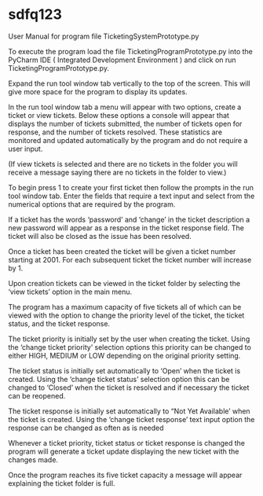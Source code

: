 # sdfq123
User Manual for program file TicketingSystemPrototype.py

To execute the program load the file TicketingProgramPrototype.py into the PyCharm IDE ( Integrated Development Environment ) and click on run TicketingProgramPrototype.py.

Expand the run tool window tab vertically to the top of the screen. This will give more space for the program to display its updates.

In the run tool window tab a menu will appear with two options, create a ticket or view tickets. Below these options a console will appear that displays the number of tickets submitted, the number of tickets open for response, and the number of tickets resolved. These statistics are monitored and updated automatically by the program and do not require a user input.

(If view tickets is selected and there are no tickets in the folder you will receive a message saying there are no tickets in the folder to view.)

To begin press 1 to create your first ticket then follow the prompts in the run tool window tab. Enter the fields that require a text input and select from the numerical options that are required by the program.

If a ticket has the words ‘password’ and ‘change’ in the ticket description a new password will appear as a response in the ticket response field. The ticket will also be closed as the issue has been resolved.

Once a ticket has been created the ticket will be given a ticket number starting at 2001. For each subsequent ticket the ticket number will increase by 1.

Upon creation tickets can be viewed in the ticket folder by selecting the ‘view tickets’ option in the main menu.

The program has a maximum capacity of five tickets all of which can be viewed with the option to change the priority level of the ticket, the ticket status, and the ticket response.

The ticket priority is initially set by the user when creating the ticket. Using the ‘change ticket priority’ selection options this priority can be changed to either HIGH, MEDIUM or LOW depending on the original priority setting.

The ticket status is initially set automatically to ‘Open’ when the ticket is created. Using the ‘change ticket status’ selection option this can be changed to ‘Closed’ when the ticket is resolved and if necessary the ticket can be reopened.

The ticket response is initially set automatically to “Not Yet Available’ when the ticket is created. Using the ‘change ticket response’ text input option the response can be changed as often as is needed

Whenever a ticket priority, ticket status or ticket response is changed the program will generate a ticket update displaying the new ticket with the changes made.

Once the program reaches its five ticket capacity a message will appear explaining the ticket folder is full.
